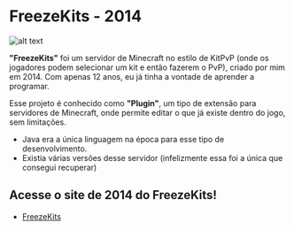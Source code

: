 # FreezeKits - 2014 
![alt text](http://freezekits.weebly.com/uploads/5/0/2/2/50220843/1283171.png?)


**"FreezeKits"** foi um servidor de Minecraft no estilo de KitPvP (onde os jogadores podem selecionar um kit e então fazerem o PvP), criado por mim em 2014. Com apenas 12 anos, eu já tinha a vontade de aprender a programar. 

Esse projeto é conhecido como **"Plugin"**, um tipo de extensão para servidores de Minecraft, onde permite editar o que já existe dentro do jogo, sem limitações.

- Java era a única linguagem na época para esse tipo de desenvolvimento.
- Existia várias versões desse servidor (infelizmente essa foi a única que consegui recuperar)
## Acesse o site de 2014 do FreezeKits!

 - [FreezeKits](http://freezekits.weebly.com/)
